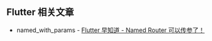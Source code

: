 ## Flutter 相关文章

- named_with_params - [Flutter 早知道 - Named Router 可以传参了！](https://juejin.im/post/5c73c1eaf265da2dac4555bc)
